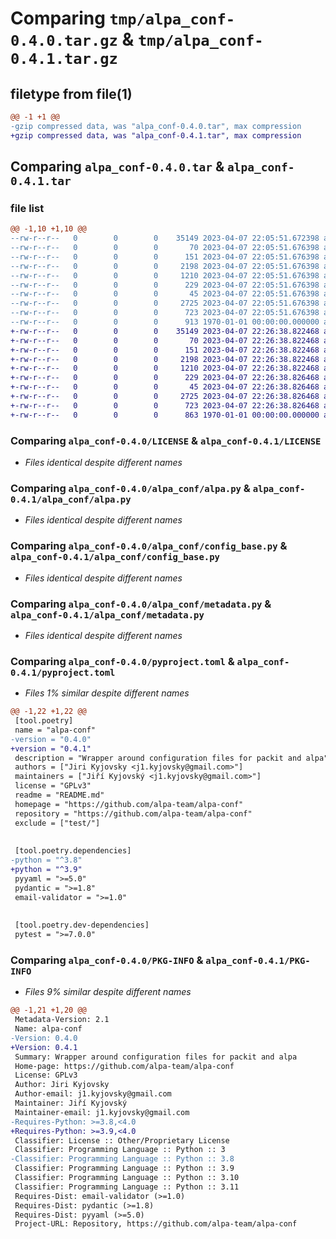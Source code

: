 # Comparing `tmp/alpa_conf-0.4.0.tar.gz` & `tmp/alpa_conf-0.4.1.tar.gz`

## filetype from file(1)

```diff
@@ -1 +1 @@
-gzip compressed data, was "alpa_conf-0.4.0.tar", max compression
+gzip compressed data, was "alpa_conf-0.4.1.tar", max compression
```

## Comparing `alpa_conf-0.4.0.tar` & `alpa_conf-0.4.1.tar`

### file list

```diff
@@ -1,10 +1,10 @@
--rw-r--r--   0        0        0    35149 2023-04-07 22:05:51.672398 alpa_conf-0.4.0/LICENSE
--rw-r--r--   0        0        0       70 2023-04-07 22:05:51.676398 alpa_conf-0.4.0/README.md
--rw-r--r--   0        0        0      151 2023-04-07 22:05:51.676398 alpa_conf-0.4.0/alpa_conf/__init__.py
--rw-r--r--   0        0        0     2198 2023-04-07 22:05:51.676398 alpa_conf-0.4.0/alpa_conf/alpa.py
--rw-r--r--   0        0        0     1210 2023-04-07 22:05:51.676398 alpa_conf-0.4.0/alpa_conf/config_base.py
--rw-r--r--   0        0        0      229 2023-04-07 22:05:51.676398 alpa_conf-0.4.0/alpa_conf/constants.py
--rw-r--r--   0        0        0       45 2023-04-07 22:05:51.676398 alpa_conf-0.4.0/alpa_conf/exceptions.py
--rw-r--r--   0        0        0     2725 2023-04-07 22:05:51.676398 alpa_conf-0.4.0/alpa_conf/metadata.py
--rw-r--r--   0        0        0      723 2023-04-07 22:05:51.676398 alpa_conf-0.4.0/pyproject.toml
--rw-r--r--   0        0        0      913 1970-01-01 00:00:00.000000 alpa_conf-0.4.0/PKG-INFO
+-rw-r--r--   0        0        0    35149 2023-04-07 22:26:38.822468 alpa_conf-0.4.1/LICENSE
+-rw-r--r--   0        0        0       70 2023-04-07 22:26:38.822468 alpa_conf-0.4.1/README.md
+-rw-r--r--   0        0        0      151 2023-04-07 22:26:38.822468 alpa_conf-0.4.1/alpa_conf/__init__.py
+-rw-r--r--   0        0        0     2198 2023-04-07 22:26:38.822468 alpa_conf-0.4.1/alpa_conf/alpa.py
+-rw-r--r--   0        0        0     1210 2023-04-07 22:26:38.822468 alpa_conf-0.4.1/alpa_conf/config_base.py
+-rw-r--r--   0        0        0      229 2023-04-07 22:26:38.826468 alpa_conf-0.4.1/alpa_conf/constants.py
+-rw-r--r--   0        0        0       45 2023-04-07 22:26:38.826468 alpa_conf-0.4.1/alpa_conf/exceptions.py
+-rw-r--r--   0        0        0     2725 2023-04-07 22:26:38.826468 alpa_conf-0.4.1/alpa_conf/metadata.py
+-rw-r--r--   0        0        0      723 2023-04-07 22:26:38.826468 alpa_conf-0.4.1/pyproject.toml
+-rw-r--r--   0        0        0      863 1970-01-01 00:00:00.000000 alpa_conf-0.4.1/PKG-INFO
```

### Comparing `alpa_conf-0.4.0/LICENSE` & `alpa_conf-0.4.1/LICENSE`

 * *Files identical despite different names*

### Comparing `alpa_conf-0.4.0/alpa_conf/alpa.py` & `alpa_conf-0.4.1/alpa_conf/alpa.py`

 * *Files identical despite different names*

### Comparing `alpa_conf-0.4.0/alpa_conf/config_base.py` & `alpa_conf-0.4.1/alpa_conf/config_base.py`

 * *Files identical despite different names*

### Comparing `alpa_conf-0.4.0/alpa_conf/metadata.py` & `alpa_conf-0.4.1/alpa_conf/metadata.py`

 * *Files identical despite different names*

### Comparing `alpa_conf-0.4.0/pyproject.toml` & `alpa_conf-0.4.1/pyproject.toml`

 * *Files 1% similar despite different names*

```diff
@@ -1,22 +1,22 @@
 [tool.poetry]
 name = "alpa-conf"
-version = "0.4.0"
+version = "0.4.1"
 description = "Wrapper around configuration files for packit and alpa"
 authors = ["Jiri Kyjovsky <j1.kyjovsky@gmail.com>"]
 maintainers = ["Jiří Kyjovský <j1.kyjovsky@gmail.com>"]
 license = "GPLv3"
 readme = "README.md"
 homepage = "https://github.com/alpa-team/alpa-conf"
 repository = "https://github.com/alpa-team/alpa-conf"
 exclude = ["test/"]
 
 
 [tool.poetry.dependencies]
-python = "^3.8"
+python = "^3.9"
 pyyaml = ">=5.0"
 pydantic = ">=1.8"
 email-validator = ">=1.0"
 
 
 [tool.poetry.dev-dependencies]
 pytest = ">=7.0.0"
```

### Comparing `alpa_conf-0.4.0/PKG-INFO` & `alpa_conf-0.4.1/PKG-INFO`

 * *Files 9% similar despite different names*

```diff
@@ -1,21 +1,20 @@
 Metadata-Version: 2.1
 Name: alpa-conf
-Version: 0.4.0
+Version: 0.4.1
 Summary: Wrapper around configuration files for packit and alpa
 Home-page: https://github.com/alpa-team/alpa-conf
 License: GPLv3
 Author: Jiri Kyjovsky
 Author-email: j1.kyjovsky@gmail.com
 Maintainer: Jiří Kyjovský
 Maintainer-email: j1.kyjovsky@gmail.com
-Requires-Python: >=3.8,<4.0
+Requires-Python: >=3.9,<4.0
 Classifier: License :: Other/Proprietary License
 Classifier: Programming Language :: Python :: 3
-Classifier: Programming Language :: Python :: 3.8
 Classifier: Programming Language :: Python :: 3.9
 Classifier: Programming Language :: Python :: 3.10
 Classifier: Programming Language :: Python :: 3.11
 Requires-Dist: email-validator (>=1.0)
 Requires-Dist: pydantic (>=1.8)
 Requires-Dist: pyyaml (>=5.0)
 Project-URL: Repository, https://github.com/alpa-team/alpa-conf
```

